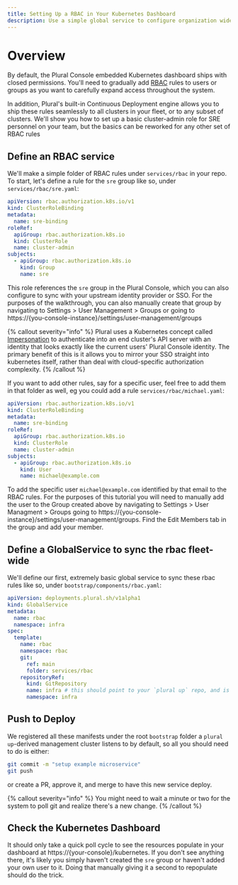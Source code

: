 ```yaml
---
title: Setting Up a RBAC in Your Kubernetes Dashboard
description: Use a simple global service to configure organization wide Kubernetes RBAC for end users
---
```


# Overview

By default, the Plural Console embedded Kubernetes dashboard ships with closed permissions.  You'll need to gradually add [RBAC](https://kubernetes.io/docs/reference/access-authn-authz/rbac/) rules to users or groups as you want to carefully expand access throughout the system.

In addition, Plural's built-in Continuous Deployment engine allows you to ship these rules seamlessly to all clusters in your fleet, or to any subset of clusters.  We'll show you how to set up a basic cluster-admin role for SRE personnel on your team, but the basics can be reworked for any other set of RBAC rules

## Define an RBAC service

We'll make a simple folder of RBAC rules under `services/rbac` in your repo.  To start, let's define a rule for the `sre` group like so, under `services/rbac/sre.yaml`:

```yaml
apiVersion: rbac.authorization.k8s.io/v1
kind: ClusterRoleBinding
metadata:
  name: sre-binding
roleRef:
  apiGroup: rbac.authorization.k8s.io
  kind: ClusterRole
  name: cluster-admin
subjects:
  - apiGroup: rbac.authorization.k8s.io
    kind: Group
    name: sre
```

This role references the `sre` group in the Plural Console, which you can also configure to sync with your upstream identity provider or SSO.  For the purposes of the walkthrough, you can also manually create that group by navigating to Settings > User Management > Groups or going to https://{you-console-instance}/settings/user-management/groups

{% callout severity="info" %}
Plural uses a Kubernetes concept called [Impersonation](https://kubernetes.io/docs/reference/access-authn-authz/authentication/#user-impersonation) to authenticate into an end cluster's API server with an identity that looks exactly like the current users' Plural Console identity.  The primary benefit of this is it allows you to mirror your SSO straight into kubernetes itself, rather than deal with cloud-specific authorization complexity.
{% /callout %}

If you want to add other rules, say for a specific user, feel free to add them in that folder as well, eg you could add a rule `services/rbac/michael.yaml`:

```yaml
apiVersion: rbac.authorization.k8s.io/v1
kind: ClusterRoleBinding
metadata:
  name: sre-binding
roleRef:
  apiGroup: rbac.authorization.k8s.io
  kind: ClusterRole
  name: cluster-admin
subjects:
  - apiGroup: rbac.authorization.k8s.io
    kind: User
    name: michael@example.com
```

To add the specific user `michael@example.com` identified by that email to the RBAC rules. For the purposes of this tutorial you will need to manually add the user to the Group created above by navigating to Settings > User Managment > Groups going to https://{you-console-instance}/settings/user-management/groups. Find the Edit Members tab in the group and add your member. 

## Define a GlobalService to sync the rbac fleet-wide

We'll define our first, extremely basic global service to sync these rbac rules like so, under `bootstrap/components/rbac.yaml`:

```yaml
apiVersion: deployments.plural.sh/v1alpha1
kind: GlobalService
metadata:
  name: rbac
  namespace: infra
spec:
  template:
    name: rbac
    namespace: rbac
    git:
      ref: main
      folder: services/rbac
    repositoryRef:
      kind: GitRepository
      name: infra # this should point to your `plural up` repo, and is referencing a GitRepository CRD at `bootstrap/setup.yaml`
      namespace: infra
```

## Push to Deploy

We registered all these manifests under the root `bootstrap` folder a `plural up`-derived management cluster listens to by default, so all you should need to do is either:

```sh
git commit -m "setup example microservice"
git push
```

or create a PR, approve it, and merge to have this new service deploy.  

{% callout severity="info" %}
You might need to wait a minute or two for the system to poll git and realize there's a new change.
{% /callout %}

## Check the Kubernetes Dashboard

It should only take a quick poll cycle to see the resources populate in your dashboard at https://{your-console}/kubernetes.  If you don't see anything there, it's likely you simply haven't created the `sre` group or haven't added your own user to it.  Doing that manually giving it a second to repopulate should do the trick.